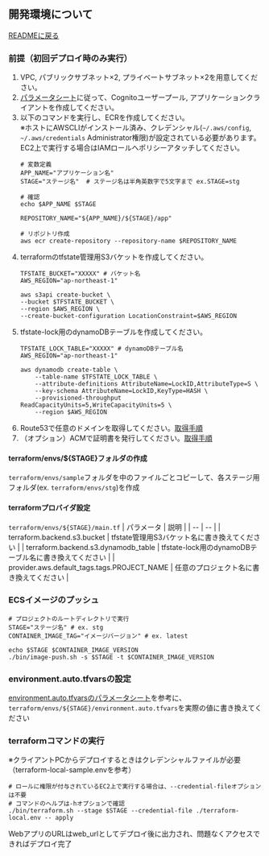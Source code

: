 ## 開発環境について
[READMEに戻る](../README.md)

### 前提（初回デプロイ時のみ実行）
1. VPC, パブリックサブネット×2, プライベートサブネット×2を用意してください。
1. [パラメータシート](./parameter_sheet.md#cognito-ユーザープールパラメータ)に従って、Cognitoユーザープール, アプリケーションクライアントを作成してください。
1. 以下のコマンドを実行し、ECRを作成してください。  
※ホストにAWSCLIがインストール済み、クレデンシャル(`~/.aws/config`, `~/.aws/credentials` Administrator権限)が設定されている必要があります。EC2上で実行する場合はIAMロールへポリシーアタッチしてください。  
    ```shell
    # 変数定義
    APP_NAME="アプリケーション名"
    STAGE="ステージ名"  # ステージ名は半角英数字で5文字まで ex.STAGE=stg

    # 確認
    echo $APP_NAME $STAGE

    REPOSITORY_NAME="${APP_NAME}/${STAGE}/app"

    # リポジトリ作成
    aws ecr create-repository --repository-name $REPOSITORY_NAME
    ```
1. terraformのtfstate管理用S3バケットを作成してください。
    ```shell
    TFSTATE_BUCKET="XXXXX" # バケット名
    AWS_REGION="ap-northeast-1"

    aws s3api create-bucket \
    --bucket $TFSTATE_BUCKET \
    --region $AWS_REGION \
    --create-bucket-configuration LocationConstraint=$AWS_REGION
    ```
1. tfstate-lock用のdynamoDBテーブルを作成してください。
    ```shell
    TFSTATE_LOCK_TABLE="XXXXX" # dynamoDBテーブル名
    AWS_REGION="ap-northeast-1"

    aws dynamodb create-table \
        --table-name $TFSTATE_LOCK_TABLE \
        --attribute-definitions AttributeName=LockID,AttributeType=S \
        --key-schema AttributeName=LockID,KeyType=HASH \
        --provisioned-throughput ReadCapacityUnits=5,WriteCapacityUnits=5 \
        --region $AWS_REGION
    ```
1. Route53で任意のドメインを取得してください。[取得手順](https://docs.aws.amazon.com/ja_jp/Route53/latest/DeveloperGuide/domain-register.html#domain-register-procedure-section)
1. （オプション）ACMで証明書を発行してください。[取得手順](https://docs.aws.amazon.com/ja_jp/acm/latest/userguide/gs-acm-request-public.html)

#### terraform/envs/${STAGE}フォルダの作成
`terraform/envs/sample`フォルダを中のファイルごとコピーして、各ステージ用フォルダ(ex. `terraform/envs/stg`)を作成

#### terraformプロバイダ設定
`terraform/envs/${STAGE}/main.tf`
| パラメータ | 説明 |
| -- | -- |
| terraform.backend.s3.bucket | tfstate管理用S3バケット名に書き換えてください |
| terraform.backend.s3.dynamodb_table | tfstate-lock用のdynamoDBテーブル名に書き換えてください |
| provider.aws.default_tags.tags.PROJECT_NAME | 任意のプロジェクト名に書き換えてください |

### ECSイメージのプッシュ
```shell
# プロジェクトのルートディレクトリで実行
STAGE="ステージ名" # ex. stg
CONTAINER_IMAGE_TAG="イメージバージョン" # ex. latest

echo $STAGE $CONTAINER_IMAGE_VERSION 
./bin/image-push.sh -s $STAGE -t $CONTAINER_IMAGE_VERSION
```

### environment.auto.tfvarsの設定
[environment.auto.tfvarsのパラメータシート](./parameter_sheet.md#terraformデプロイ実行時入力待ちとなるパラメータ)を参考に、`terraform/envs/${STAGE}/environment.auto.tfvars`を実際の値に書き換えてください

### terraformコマンドの実行
※クライアントPCからデプロイするときはクレデンシャルファイルが必要（terraform-local-sample.envを参考）
```shell
# ロールに権限が付与されているEC2上で実行する場合は、--credential-fileオプションは不要
# コマンドのヘルプは-hオプションで確認
./bin/terraform.sh --stage $STAGE --credential-file ./terraform-local.env -- apply
```
WebアプリのURLはweb_urlとしてデプロイ後に出力され、問題なくアクセスできればデプロイ完了